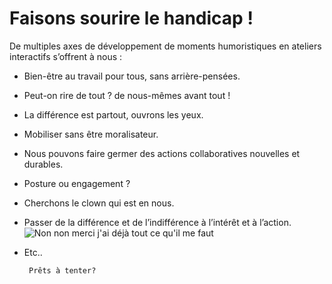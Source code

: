 
# Faisons sourire le handicap !

De multiples axes de développement de moments humoristiques en ateliers interactifs s’offrent à nous :

*	Bien-être au travail pour tous, sans arrière-pensées.
*	Peut-on rire de tout ? de nous-mêmes avant tout !
*	La différence est partout, ouvrons les yeux.
*	Mobiliser sans être moralisateur.
*	Nous pouvons faire germer des actions collaboratives nouvelles et durables.
*	Posture ou engagement ?
*	Cherchons le clown qui est en nous.
*	Passer de la différence et de l’indifférence à l’intérêt et à l’action.![Non non merci j'ai déjà tout ce qu'il me faut](http://i.imgur.com/jW3mjYV.gif)
*	Etc..


		 Prêts à tenter? 
